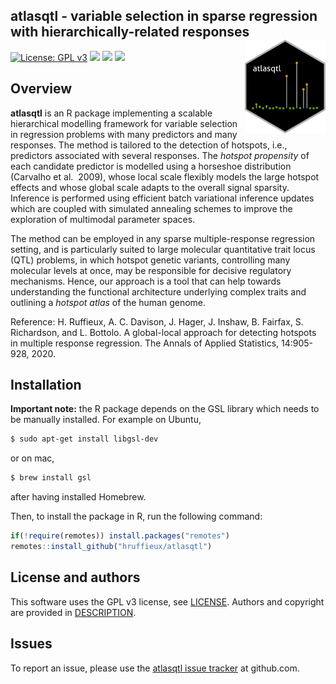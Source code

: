 <!-- README.md is generated from README.Rmd. Please edit that file -->
<!-- First time: run usethis::use_readme_rmd() to create a pre-commit hook that 
prevents from committing if the README.Rmd has changed, but has not been 
re-knitted to generate an updated README.md -->

## atlasqtl - variable selection in sparse regression with hierarchically-related responses <img src="man/figures/atlasqtl_logo.png" align="right" height="150"/>

<!-- Run for the R CMD checks, run usethis::use_github_actions() to set up the pipeline, possibly modify the .yaml file and then: -->
<!-- [![R build status](https://github.com/hruffieux/atlasqtl/workflows/R-CMD-check/badge.svg)](https://github.com/hruffieux/atlasqtl/actions) # TODO. not enabled yet, needs pre-install of GSL lib for windows -->
<!-- [![](https://travis-ci.org/hruffieux/atlasqtl.svg?branch=master)](https://travis-ci.org/hruffieux/atlasqtl) -->

[![License: GPL
v3](https://img.shields.io/badge/license-GPL%20v3-blue.svg)](https://www.gnu.org/licenses/gpl-3.0)
[![](https://img.shields.io/badge/devel%20version-0.1.5-blue.svg)](https://github.com/hruffieux/atlasqtl)
[![](https://img.shields.io/github/languages/code-size/hruffieux/atlasqtl.svg)](https://github.com/hruffieux/atlasqtl)
[![](https://img.shields.io/badge/doi-10.1214/20--AOAS1332-blue.svg)](https://doi.org/10.1214/20-AOAS1332)

## Overview

**atlasqtl** is an R package implementing a scalable hierarchical
modelling framework for variable selection in regression problems with
many predictors and many responses. The method is tailored to the
detection of hotspots, i.e., predictors associated with several
responses. The *hotspot propensity* of each candidate predictor is
modelled using a horseshoe distribution (Carvalho et al.  2009), whose
local scale flexibly models the large hotspot effects and whose global
scale adapts to the overall signal sparsity. Inference is performed
using efficient batch variational inference updates which are coupled
with simulated annealing schemes to improve the exploration of
multimodal parameter spaces.

The method can be employed in any sparse multiple-response regression
setting, and is particularly suited to large molecular quantitative
trait locus (QTL) problems, in which hotspot genetic variants,
controlling many molecular levels at once, may be responsible for
decisive regulatory mechanisms. Hence, our approach is a tool that can
help towards understanding the functional architecture underlying
complex traits and outlining a *hotspot atlas* of the human genome.

Reference: H. Ruffieux, A. C. Davison, J. Hager, J. Inshaw, B. Fairfax,
S. Richardson, and L. Bottolo. A global-local approach for detecting
hotspots in multiple response regression. The Annals of Applied
Statistics, 14:905-928, 2020.

## Installation

**Important note:** the R package depends on the GSL library which needs
to be manually installed. For example on Ubuntu,

``` bash
$ sudo apt-get install libgsl-dev
```

or on mac,

``` bash
$ brew install gsl
```

after having installed Homebrew.

Then, to install the package in R, run the following command:

``` r
if(!require(remotes)) install.packages("remotes")
remotes::install_github("hruffieux/atlasqtl")
```

## License and authors

This software uses the GPL v3 license, see [LICENSE](LICENSE). Authors
and copyright are provided in [DESCRIPTION](DESCRIPTION).

## Issues

To report an issue, please use the [atlasqtl issue
tracker](https://github.com/hruffieux/atlasqtl/issues) at github.com.
